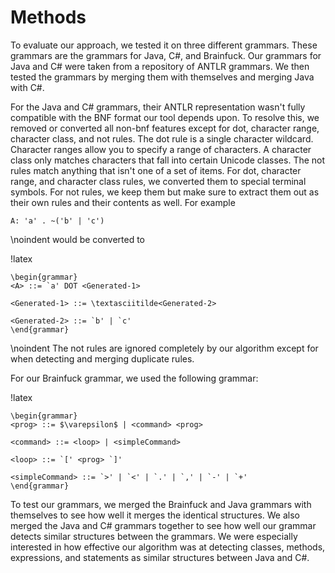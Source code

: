 # Methods

To evaluate our approach, we tested it on three different grammars.
These grammars are the grammars for Java, C#, and Brainfuck. Our grammars
for Java and C# were taken from a repository of ANTLR grammars. We then
tested the grammars by merging them with themselves and merging Java with C#.

For the Java and C# grammars, their ANTLR representation wasn't fully compatible
with the BNF format our tool depends upon. To resolve this, we removed or converted
all non-bnf features except for dot, character range, character class, and not rules. The dot rule is a single character wildcard. Character ranges allow
you to specify a range of characters. A character class only matches characters that
fall into certain Unicode classes. The not rules match anything that isn't one of a
set of items. For dot, character range, and character class rules, we converted
them to special terminal symbols. For not rules, we keep them but make sure
to extract them out as their own rules and their contents as well. For example

```
A: 'a' . ~('b' | 'c')
```

\noindent would be converted to

!latex
```
\begin{grammar}
<A> ::= `a' DOT <Generated-1>

<Generated-1> ::= \textasciitilde<Generated-2>

<Generated-2> ::= `b' | `c'
\end{grammar}
```

\noindent The not rules are ignored completely by our algorithm except for
when detecting and merging duplicate rules.

For our Brainfuck grammar, we used the following grammar:

!latex
```
\begin{grammar}
<prog> ::= $\varepsilon$ | <command> <prog>

<command> ::= <loop> | <simpleCommand>

<loop> ::= `[' <prog> `]'

<simpleCommand> ::= `>' | `<' | `.' | `,' | `-' | `+'
\end{grammar}
```

To test our grammars, we merged the Brainfuck and Java grammars with themselves
to see how well it merges the identical structures.
We also merged the Java and C# grammars together to see how well our grammar
detects similar structures between the grammars. We were especially interested
in how effective our algorithm was at detecting classes, methods,
expressions, and statements as similar structures between Java and C#.

